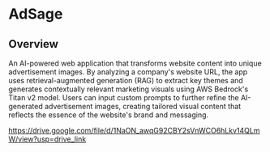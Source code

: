 # AdSage

## Overview  
An AI-powered web application that transforms website content into unique advertisement images. By analyzing a company's website URL, the app uses retrieval-augmented generation (RAG) to extract key themes and generates contextually relevant marketing visuals using AWS Bedrock's Titan v2 model. Users can input custom prompts to further refine the AI-generated advertisement images, creating tailored visual content that reflects the essence of the website's brand and messaging.

https://drive.google.com/file/d/1NaON_awqG92CBY2sVnWCO6hLkv14QLmW/view?usp=drive_link
